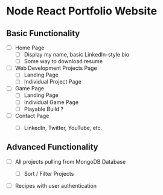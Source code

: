 # Node React Portfolio Website

## Basic Functionality

- [ ] Home Page
  - [ ] Display my name, basic LinkedIn-style bio
  - [ ] Some way to download resume
- [ ] Web Development Projects Page
  - [ ] Landing Page
  - [ ] Individual Project Page
- [ ] Game Page
  - [ ] Landing Page
  - [ ] Individual Game Page
  - [ ] Playable Build ?
- [ ] Contact Page
  - [ ] LinkedIn, Twitter, YouTube, etc.


## Advanced Functionality

- [ ] All projects pulling from MongoDB Database
  - [ ] Sort / Filter Projects
- [ ] Recipes with user authentication


